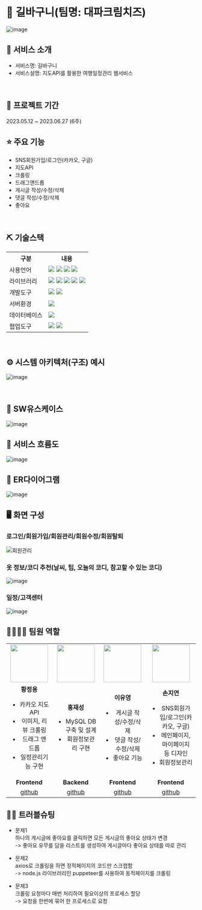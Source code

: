 # 📎 길바구니(팀명: 대파크림치즈)
![image](https://github.com/2023-SMHRD-SW-Fullstack-1/RoadCart/assets/85126711/47a90924-4cf3-44eb-acd0-0a004ecc1f41)



## 👀 서비스 소개
* 서비스명:  길바구니
* 서비스설명: 지도API를 활용한 여행일정관리 웹서비스
<br>

## 📅 프로젝트 기간
2023.05.12 ~ 2023.06.27 (6주)
<br>

## ⭐ 주요 기능
* SNS회원가입/로그인(카카오, 구글)
* 지도API
* 크롤링
* 드래그앤드롭
* 게시글 작성/수정/삭제
* 댓글 작성/수정/삭제
* 좋아요
<br>

## ⛏ 기술스택
<table>
    <tr>
        <th>구분</th>
        <th>내용</th>
    </tr>
    <tr>
        <td>사용언어</td>
        <td>
            <img src="https://img.shields.io/badge/Java-007396?style=for-the-badge&logo=java&logoColor=white"/>
            <img src="https://img.shields.io/badge/HTML5-E34F26?style=for-the-badge&logo=HTML5&logoColor=white"/>
            <img src="https://img.shields.io/badge/CSS3-1572B6?style=for-the-badge&logo=CSS3&logoColor=white"/>
            <img src="https://img.shields.io/badge/JavaScript-F7DF1E?style=for-the-badge&logo=JavaScript&logoColor=white"/>
        </td>
    </tr>
    <tr>
        <td>라이브러리</td>
        <td>
            <img src="https://img.shields.io/badge/MUI-%230081CB.svg?style=for-the-badge&logo=mui&logoColor=white" >
            <img src="https://img.shields.io/badge/styled--components-DB7093?style=for-the-badge&logo=styled-components&logoColor=white" >
            <img src="https://img.shields.io/badge/KakaoMap-FFCD00?style=for-the-badge&logo=Kakao&logoColor=white"/>
            <img src="https://img.shields.io/badge/React_Router-CA4245?style=for-the-badge&logo=react-router&logoColor=white">
            <img src="https://img.shields.io/badge/Axios-007CE2?style=for-the-badge&logo=axios&logoColor=white" >
        </td>
    </tr>
    <tr>
        <td>개발도구</td>
        <td>
            <img src="https://img.shields.io/badge/Eclipse-2C2255?style=for-the-badge&logo=Eclipse&logoColor=white"/>
            <img src="https://img.shields.io/badge/VSCode-007ACC?style=for-the-badge&logo=VisualStudioCode&logoColor=white"/>
        </td>
    </tr>
    <tr>
        <td>서버환경</td>
        <td>
            <img src="https://img.shields.io/badge/Apache Tomcat-D22128?style=for-the-badge&logo=Apache Tomcat&logoColor=white"/>
        </td>
    </tr>
    <tr>
        <td>데이터베이스</td>
        <td>
            <img src="https://img.shields.io/badge/MySQL-4479A1?style=for-the-badge&logo=MySQL&logoColor=white"/> 
        </td>
    </tr>
    <tr>
        <td>협업도구</td>
        <td>
            <img src="https://img.shields.io/badge/Git-F05032?style=for-the-badge&logo=Git&logoColor=white"/>
            <img src="https://img.shields.io/badge/GitHub-181717?style=for-the-badge&logo=GitHub&logoColor=white"/>
        </td>
    </tr>

</table>


<br>

## ⚙ 시스템 아키텍처(구조) 예시 
![image](https://github.com/2023-SMHRD-SW-Fullstack-1/RoadCart/assets/85126711/51c06360-ee8f-41d5-8bc3-bb174b6fb795)

<br>

## 📌 SW유스케이스
![image](https://user-images.githubusercontent.com/25995055/178401023-9a015e66-aa6e-4d74-8564-9b1f9d306649.png)
<br>

## 📌 서비스 흐름도
![image](https://github.com/2023-SMHRD-SW-Fullstack-1/RoadCart/assets/85126711/5a93517d-814f-4044-8215-269dfb242491)
<br>

## 📌 ER다이어그램
![image](https://github.com/2023-SMHRD-SW-Fullstack-1/RoadCart/assets/85126711/3150638d-4c67-432d-ab03-ccbd61d16810)
<br>

## 🖥 화면 구성

### 로그인/회원가입/회원관리/회원수정/회원탈퇴
![회원관리](https://github.com/2023-SMHRD-SW-Fullstack-1/RoadCart/assets/85126711/debfcd06-70f9-431e-addf-7bd3dba2f5ee)
<br>

### 옷 정보/코디 추천(날씨, 팁, 오늘의 코디, 참고할 수 있는 코디)
![image](https://user-images.githubusercontent.com/25995055/178401127-287e6de2-4396-49fc-a107-59c4d5cd55c7.png)
<br>

### 일정/고객센터
![image](https://user-images.githubusercontent.com/25995055/178401150-861f0e93-0f40-4fae-98c1-2099bf513c8d.png)
<br>

## 👨‍👩‍👦‍👦 팀원 역할
<table>
  <tr>
    <td align="center"><img src="https://item.kakaocdn.net/do/fd49574de6581aa2a91d82ff6adb6c0115b3f4e3c2033bfd702a321ec6eda72c" width="100" height="100"/></td>
    <td align="center"><img src="https://mb.ntdtv.kr/assets/uploads/2019/01/Screen-Shot-2019-01-08-at-4.31.55-PM-e1546932545978.png" width="100" height="100"/></td>
    <td align="center"><img src="https://mblogthumb-phinf.pstatic.net/20160127_177/krazymouse_1453865104404DjQIi_PNG/%C4%AB%C4%AB%BF%C0%C7%C1%B7%BB%C1%EE_%B6%F3%C0%CC%BE%F0.png?type=w2" width="100" height="100"/></td>
    <td align="center"><img src="https://i.pinimg.com/236x/ed/bb/53/edbb53d4f6dd710431c1140551404af9.jpg" width="100" height="100"/></td>
  </tr>
  <tr>
    <td align="center">
        <strong>황정용</strong>
        <ul>
            <li>카카오 지도API</li>
            <li>이미지, 리뷰 크롤링</li>
            <li>드래그 앤 드롭</li>
            <li>일정관리기능 구현</li>
        </ul>
    </td>
    <td align="center">
        <strong>홍재성</strong>
        <ul>
            <li>MySQL DB 구축 및 설계</li>
            <li>회원정보관리 구현</li>
        </ul>
    </td>
    <td align="center">
        <strong>이유영</strong>
        <ul>
            <li>게시글 작성/수정/삭제</li>
            <li>댓글 작성/수정/삭제</li>
            <li>좋아요 기능</li>
        </ul>
    </td>
    <td align="center">
        <strong>손지연</strong>
        <ul>
            <li>SNS회원가입/로그인(카카오, 구글)</li>
            <li>메인페이지, 마이페이지 등 디자인</li>
            <li>회원정보관리</li>
        </ul>
    </td>
  </tr>
  <tr>
    <td align="center"><b>Frontend</b></td>
    <td align="center"><b>Backend</b></td>
    <td align="center"><b>Frontend</b></td>
    <td align="center"><b>Frontend</b></td>
  </tr>
  <tr>
    <td align="center"><a href="https://github.com/HwangJeongyong" target='_blank'>github</a></td>
    <td align="center"><a href="https://github.com/JaeSeongHong" target='_blank'>github</a></td>
    <td align="center"><a href="https://github.com/29074I" target='_blank'>github</a></td>
    <td align="center"><a href="https://github.com/dbdud" target='_blank'>github</a></td>
  </tr>
</table>

## 🤾‍♂️ 트러블슈팅
  
* 문제1<br>
하나의 게시글에 좋아요를 클릭하면 모든 게시글의 좋아요 상태가 변경<br>
-> 좋아요 유무를 담을 리스트를 생성하여 게시글마다 좋아요 상태를 따로 관리
 
* 문제2<br>
axios로 크롤링을 하면 정적페이지의 코드만 스크랩함<br>
-> node.js 라이브러리인 puppeteer를 사용하여 동적페이지를 크롤링

* 문제3<br>
크롤링 요청마다 매번 처리하여 필요이상의 프로세스 할당<br>
-> 요청을 한번에 묶어 한 프로세스로 요청
